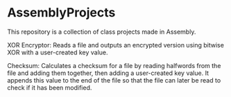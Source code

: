 # AssemblyProjects
This repository is a collection of class projects made in Assembly.

XOR Encryptor: Reads a file and outputs an encrypted version using bitwise XOR with a user-created key value.

Checksum: Calculates a checksum for a file by reading halfwords from the file and adding them together, then adding a user-created key value.
          It appends this value to the end of the file so that the file can later be read to check if it has been modified.
